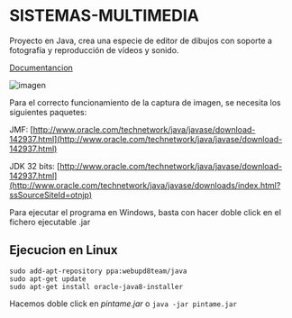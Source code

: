 # SISTEMAS-MULTIMEDIA
Proyecto en Java, crea una especie de editor de dibujos con soporte a fotografía y reproducción de vídeos y sonido.

[Documentancion](https://github.com/rafaellg8/SISTEMAS-MULTIMEDIA/blob/master/docu/practicaFinalSSM.pdf)

![imagen](http://i1383.photobucket.com/albums/ah302/Rafael_Lachica_Garrido/Captura%20de%20pantalla%20de%202016-01-18%20103602_zpsi9rosjcv.png)


Para el correcto funcionamiento de la captura de imagen, se necesita los siguientes paquetes:

JMF: [http://www.oracle.com/technetwork/java/javase/download-142937.html](http://www.oracle.com/technetwork/java/javase/download-142937.html)

JDK 32 bits: [http://www.oracle.com/technetwork/java/javase/download-142937.html](http://www.oracle.com/technetwork/java/javase/downloads/index.html?ssSourceSiteId=otnjp)

Para ejecutar el programa en Windows, basta con hacer doble click en el fichero ejecutable .jar

## Ejecucion en Linux

```
sudo add-apt-repository ppa:webupd8team/java
sudo apt-get update
sudo apt-get install oracle-java8-installer
```

Hacemos doble click en *pintame.jar* o ```java -jar pintame.jar```
